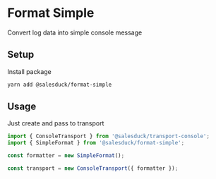 # Format Simple

Convert log data into simple console message

## Setup

Install package

```bash
yarn add @salesduck/format-simple
```

## Usage

Just create and pass to transport

```ts
import { ConsoleTransport } from '@salesduck/transport-console';
import { SimpleFormat } from '@salesduck/format-simple';

const formatter = new SimpleFormat();

const transport = new ConsoleTransport({ formatter });
```
